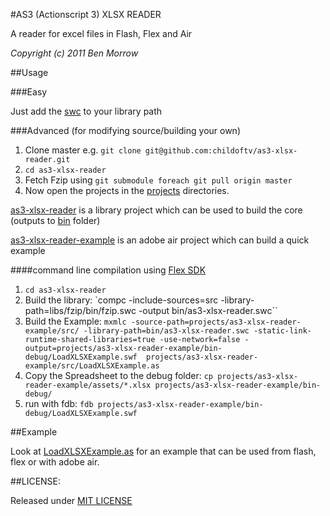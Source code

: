 #AS3 (Actionscript 3) XLSX READER

A reader for excel files in Flash, Flex and Air

<i>Copyright (c) 2011 Ben Morrow</i>



##Usage

###Easy

Just add the [swc](bin/as3-xlsx-reader.swc) to your library path

###Advanced (for modifying source/building your own)

1. Clone master e.g. `git clone git@github.com:childoftv/as3-xlsx-reader.git`
2. `cd as3-xlsx-reader`
3. Fetch Fzip using `git submodule foreach git pull origin master`
4. Now open the projects in the [projects](projects) directories.

[as3-xlsx-reader](projects/ass-xlsx-reader) is a library project which can be used to build the core (outputs to [bin](bin) folder)

[as3-xlsx-reader-example](projects/ass-xlsx-reader-example) is an adobe air project which can build a quick example

####command line compilation using [Flex SDK](http://www.adobe.com/devnet/flex/flex-sdk-download.html)

1. `cd as3-xlsx-reader`
2. Build the library: `compc -include-sources=src -library-path=libs/fzip/bin/fzip.swc  -output bin/as3-xlsx-reader.swc``
3. Build the Example: `mxmlc -source-path=projects/as3-xlsx-reader-example/src/ -library-path=bin/as3-xlsx-reader.swc -static-link-runtime-shared-libraries=true -use-network=false -output=projects/as3-xlsx-reader-example/bin-debug/LoadXLSXExample.swf  projects/as3-xlsx-reader-example/src/LoadXLSXExample.as`
4. Copy the Spreadsheet to the debug folder: `cp projects/as3-xlsx-reader-example/assets/*.xlsx projects/as3-xlsx-reader-example/bin-debug/`
5. run with fdb: `fdb projects/as3-xlsx-reader-example/bin-debug/LoadXLSXExample.swf`


##Example

Look at [LoadXLSXExample.as](projects/as3-xlsx-reader-example/src/LoadXLSXExample.as) for an example that can be used from flash, flex or with adobe air.


##LICENSE:

Released under [MIT LICENSE](LICENSE)
